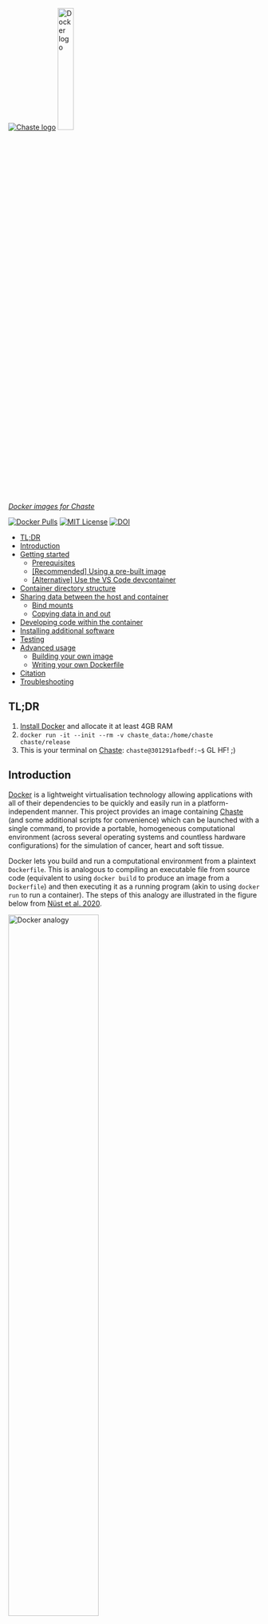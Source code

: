 [![Chaste logo](https://chaste.cs.ox.ac.uk/logos/chaste-266x60.jpg "Chaste")](http://www.cs.ox.ac.uk/chaste/)
<a href="https://docs.docker.com/"><img alt="Docker logo" src="https://www.docker.com/wp-content/uploads/2022/03/horizontal-logo-monochromatic-white.png" width="25%"></a>

[*Docker images for Chaste*](https://github.com/Chaste/chaste-docker)

[![Docker Pulls](https://img.shields.io/docker/pulls/chaste/release)](https://hub.docker.com/r/chaste/release/)
[![MIT License](https://img.shields.io/badge/license-MIT-green)](https://raw.githubusercontent.com/Chaste/chaste-docker/master/LICENSE.txt)
[![DOI](https://joss.theoj.org/papers/10.21105/joss.01848/status.svg)](https://doi.org/10.21105/joss.01848)


- [TL;DR](#tldr)
- [Introduction](#introduction)
- [Getting started](#getting-started)
  - [Prerequisites](#prerequisites)
  - [\[Recommended\] Using a pre-built image](#recommended-using-a-pre-built-image)
  - [\[Alternative\] Use the VS Code devcontainer](#alternative-use-the-vs-code-devcontainer)
- [Container directory structure](#container-directory-structure)
- [Sharing data between the host and container](#sharing-data-between-the-host-and-container)
  - [Bind mounts](#bind-mounts)
  - [Copying data in and out](#copying-data-in-and-out)
- [Developing code within the container](#developing-code-within-the-container)
- [Installing additional software](#installing-additional-software)
- [Testing](#testing)
- [Advanced usage](#advanced-usage)
  - [Building your own image](#building-your-own-image)
  - [Writing your own Dockerfile](#writing-your-own-dockerfile)
- [Citation](#citation)
- [Troubleshooting](#troubleshooting)

## TL;DR

1. [Install Docker](https://docs.docker.com/get-docker/) and allocate it at least 4GB RAM
2. `docker run -it --init --rm -v chaste_data:/home/chaste chaste/release`
3. This is your terminal on [Chaste](https://chaste.github.io/): 
`chaste@301291afbedf:~$` 
GL HF! ;)

## Introduction
[Docker](https://docs.docker.com/) is a lightweight virtualisation technology allowing applications with all of their dependencies to be quickly and easily run in a platform-independent manner. This project provides an image containing [Chaste](http://www.cs.ox.ac.uk/chaste/) (and some additional scripts for convenience) which can be launched with a single command, to provide a portable, homogeneous computational environment (across several operating systems and countless hardware configurations) for the simulation of cancer, heart and soft tissue.

Docker lets you build and run a computational environment from a plaintext `Dockerfile`. This is analogous to compiling an executable file from source code (equivalent to using `docker build` to produce an image from a `Dockerfile`) and then executing it as a running program (akin to using `docker run` to run a container). The steps of this analogy are illustrated in the figure below from [Nüst et al. 2020](https://journals.plos.org/ploscompbiol/article?id=10.1371/journal.pcbi.1008316).

<a href="https://journals.plos.org/ploscompbiol/article?id=10.1371/journal.pcbi.1008316"><img alt="Docker analogy" src="https://raw.githubusercontent.com/nuest/ten-simple-rules-dockerfiles/master/figures/analogy.png" width="60%"></a>

*Docker container analogy*

More generally, Docker also has an image registry which stores prebuilt images: https://hub.docker.com/. Users may upload images from their own computer (with `docker push`) and download those from others (e.g. with `docker pull`) including official dockerised applications (e.g. [Python](https://hub.docker.com/_/python) and [WordPress](https://hub.docker.com/_/wordpress)) as well as base images (e.g. [Ubuntu](https://hub.docker.com/_/ubuntu) and [Alpine](https://hub.docker.com/_/alpine)) to build upon for creating your own images. The wider Docker ecosystem is illustrated below. 

[![Docker schematic](https://docs.docker.com/engine/images/architecture.svg)](https://docs.docker.com/)

*Docker ecosystem schematic*

Some slides from a workshop introducing Docker and how to use this Chaste image can be found [here](https://docs.google.com/presentation/d/1UqpN_9Jwfl-c1I9UpDGaIgm2GVSWffwk9rGkFhaq5_U/edit?usp=sharing).

Getting started
---------------

### Prerequisites
Install [Docker](https://www.docker.com/products/docker-desktop/) and configure it to have at least 4GB of RAM and as many cores as you have (more than four cores will need more RAM). 

| OS      | Instructions                                                     |
| ------- | ----------------------------------------------------------------- |
| Linux   | Install [Docker for Linux](https://docs.docker.com/desktop/install/linux-install/). All available RAM and processing cores are shared by default. |
| macOS   | 1. Install [Docker for mac](https://docs.docker.com/desktop/install/mac-install/). <br>2. [Configure the preferences](https://docs.docker.com/desktop/settings/mac/) to increase the available RAM and share any desired areas of the hard disk. |
| Windows | 0. Install WSL2 (if not already installed) then install the latest Ubuntu "App" from the Microsoft store. <br>1. Install [Docker for Windows](https://docs.docker.com/desktop/install/windows-install/) and enable extension integration in Docker Settings (in particular for the Ubuntu App). We recommend [PowerShell](https://learn.microsoft.com/en-us/powershell/scripting/install/installing-powershell-on-windows?view=powershell-7.3) as a more powerful alternative to the Command Prompt. <br>2. [Configure the preferences](https://docs.docker.com/desktop/settings/windows/) to increase RAM and select which local drives should be available to containers (e.g. the `C:` drive). <br>3. Open the Ubuntu App and clone the Chaste repository within this environment. VSCode should be opened from here by typing `code .` in the Ubuntu shell. Keeping the files within the Ubuntu filesystem in this way will greatly improve File I/O performance. <br>4. [Optional] [Install git on the host](https://www.atlassian.com/git/tutorials/install-git#windows) for tracking changes in your projects and to enable you to build the Docker image directly from GitHub if required. Installing [`posh-git`](https://git-scm.com/book/uz/v2/Appendix-A%3A-Git-in-Other-Environments-Git-in-Powershell) enables tab completion for git commands. |

> :warning:  Allocate at least 4GB of RAM to Docker or compilation will fail with strange errors!

### [Recommended] Using a pre-built image
1. If you want to get up and running with the latest release fully compiled and ready to go, after installing and configuring Docker simply run:
    ```
    docker run --init -it --rm -v chaste_data:/home/chaste chaste/release
    ```
    If needed, you can also specify an [available tag](https://hub.docker.com/repository/docker/chaste/release/tags) in the image name in the form `chaste/release:<tag>` to pull a particular release (e.g. `chaste/release:2021.1`) rather than defaulting to the latest version. 
2. Alternatively, if you want to use the latest development code from the `develop` branch, use this command to pull and run the latest `chaste/develop` image instead:
    ```
    docker run --init -it --rm -v chaste_data:/home/chaste chaste/develop
    ```

Once the container has successfully launched, you should see a command prompt similar to this:

```
chaste@301291afbedf:~$
```

This is a bash prompt within an isolated Docker container (based on [ubuntu](https://hub.docker.com/_/ubuntu)) with all the dependencies and pre-compiled code you need to start building your own Chaste projects. In here you can build and test your projects without interfering with the rest of your system. 

> :information_source:  To see system resource usage for your running containers, open another terminal and run `docker stats`. 

If you don't already have a project, just use the provided script `new_project.sh` to create a project template in `~/projects` as a starting point. Many tutorials for projects can be found here: https://chaste.cs.ox.ac.uk/trac/wiki/UserTutorials.

Once you have a project ready to build, use the script `build_project.sh <TestMyProject> c` (replacing `<TestMyProject>` with the name of your project) and you will find the output in `~/testoutput` (the `c` argument is only necessary when new files are created). 

> :information_source:  To easily share data between the Docker container and the host e.g. the `testoutput` directory, a bind-mount argument can be added to the command: `-v /host/path/to/testoutput:/home/chaste/testoutput`. See the instructions on [bind mounts](#bind-mounts) for further details.

When you are finished with the container, simply type `exit` or press `Ctrl+D` to close it (if necessary, pressing `Ctrl+C` first to stop any running processes). Any changes made in `/home/chaste` will persist when you relaunch a container, however if the container is deleted, everything else (e.g. installed packages, changes to system files) will be reset to how it was when the image was first used. 

### [Alternative] Use the VS Code devcontainer
If you use [VS Code](https://code.visualstudio.com/) and have installed Docker, you can simply clone the [Chaste code repository](https://github.com/Chaste/Chaste) and open it in VS Code (installing the [Remote Development extension pack](https://marketplace.visualstudio.com/items?itemName=ms-vscode-remote.vscode-remote-extensionpack) if prompted to do so). Finally, when prompted by the extension, click `Reopen in Container`. This will seamlessly pull, run and mount the latest `chaste/develop` image for you. 

> :information_source:  Note, this will mount the locally cloned copy of the Chaste code into the container, overlaying the copy already included in the image. While the pre-compiled binaries are built against the image's internal copy of the code, they will be relatively up-to-date, so will not take long to recompile against changes you make to the locally cloned code, bringing them back into synchrony. 

Further details of the `devcontainer` can be found [here](https://github.com/Chaste/Chaste/tree/develop/.devcontainer). 

For more advanced use cases, see [Building your own image](#building-your-own-image) below. 

Container directory structure
-----------------------------

Once launched, the container will start in the `chaste` user's home directory at `/home/chaste` with the following structure:

```bash
.
|-- build
|-- projects -> /home/chaste/src/projects
|-- scripts
|-- src
`-- testoutput
```

These folders contain the following types of data:

- `build`: precompiled Chaste binaries and libraries
- `projects`: a symlink to `/home/chaste/src/projects` for user projects
- `scripts`: convenience scripts for creating, building and testing projects
- `src`: the Chaste source code
- `testoutput`: the output folder for the project testing framework (set with `$CHASTE_TEST_OUTPUT`)

Corresponding environment variables are also set as follows:
- `CHASTE_DIR="/home/chaste"`
- `CHASTE_BUILD_DIR="${CHASTE_DIR}/build"`
- `CHASTE_PROJECTS_DIR="${CHASTE_DIR}/src/projects"`
- `CHASTE_SOURCE_DIR="${CHASTE_DIR}/src"`
- `CHASTE_TEST_OUTPUT="${CHASTE_DIR}/testoutput"`

> :information_source:  If [building your own image](#building-your-own-image), the `CHASTE_DIR` path can be changed at buildtime with a build argument e.g. `--build-arg CHASTE_DIR=/path/to/alternative` which will then set the other directories relative to that path. 

Any changes made in the home folder (`/home/chaste`) will persist between restarting containers as it is designated as a `VOLUME`. Additionally, specific folders may be mounted over any of these subfolders, for example, to gain access to the test outputs for visualising in [ParaView](https://www.paraview.org/) or for mounting a different version of the Chaste source code. In general, data should be left in a (named) volume, as file I/O performance will be best that way. However, bind mounting host directories can be convenient e.g. for access to output files and so is explained next.

> :warning:  Docker containers are ephemeral by design and no changes will be saved after exiting (except to files in volumes or folders bind-mounted from the host). The contents of the container's home directory (including the Chaste source code and binaries) are stored in a Docker [`VOLUME`](https://docs.docker.com/storage/volumes/) and so will persist between container instances. However if you reset Docker, all volumes and their contained data will be lost, so be sure to regularly push your projects to a remote git repository!

Sharing data between the host and container
-------------------------------------------

This image is set up to store the Chaste source code, compiled libraries and scripts in a [Docker volume](https://docs.docker.com/storage/volumes/) as this is the [recommended mechanism](https://docs.docker.com/storage/) for data persistence and yields the best File I/O performance across multiple platforms.

One drawback of this type of mount is that the contents are more difficult to access from the host. However, to gain direct access to e.g. the `testoutput` of the container from the host, or share datasets on the host with the container, a bind mount can be used (even overlaying a directory within the volume if needed).

[![Docker mount options](https://docs.docker.com/storage/images/types-of-mounts-volume.png)](https://docs.docker.com/storage/)

*Docker mount options schematic from the [Docker documentation](https://docs.docker.com/storage/)*

### Bind mounts

Any host directory (specified with an absolute path e.g. `/path/to/testoutput`) may be mounted in the container e.g. the `testoutput` directory. Alternatively, navigate to the folder on the host which contains these directories e.g. `C:\Users\$USERNAME\chaste` (Windows) or `~/chaste` (Linux/macOS) and use `$(pwd)/testoutput` instead as shown below. In the following examples, the image name (final argument) is assumed to be `chaste/release` rather than e.g. `chaste/develop` or `chaste/release:2021.1` for simplicity. 
```
docker run -it --init --rm -v chaste_data:/home/chaste -v "${PWD}"/testoutput:/home/chaste/testoutput chaste/release
```

### Copying data in and out

On macOS and Windows (but *not* Linux), reading and writing files in bind mounts from the host have a greater overhead than for files in Docker volumes. This may slow down simulations where there is a lot of File I/O in those folders (e.g. `testoutput`), so bind mounts should be used sparingly in such scenarios. A faster alternative would be to leave the files in a volume and use [`docker cp`](https://docs.docker.com/engine/reference/commandline/cp/) to copy them out at the end of the simulation (or copy modified files back in). 

For example, use the following commands to copy the whole `src` folder, where the container has been labelled `chaste` e.g. with a command beginning: `docker run --name chaste ...`:
```bash
docker cp chaste:/home/chaste/src .  # copy out
# Make changes to the source files here
docker cp src/. chaste:/home/chaste/src  # copy in
```

Developing code within the container
------------------------------------

We recommend using [VS Code](https://code.visualstudio.com/download) with the "[Remote Development](https://code.visualstudio.com/docs/remote/remote-overview)" extension which allows the files within a container to be directly accessed, edited and searched as if they were on the host system while preserving the performance benefits of keeping the files within the volume. 

> :information_source:  These steps relate to the currently [recommended pre-built image method](#recommended-using-a-pre-built-image). If you are using the new [`devcontainer`](#alternative-use-the-vs-code-devcontainer) instructions, these steps are done automatically.

1. Start the container from a terminal with the command given
2. In VS Code select "`Remote-Containers: Attach to Running Container...`"
3. Choose the chaste-docker container (which will have a random name unless you launch it by adding `--name <name>` to the run command)
4. Open the folder `/home/chaste` with VS Code's built-in file browser and you will be able to access the files and directories described above. 

<details><summary>Alternative approaches [click to expand]</summary><p> 

1. While it is better to leave the code within the volume for better performance you may wish to use another [bind mount](https://docs.docker.com/storage/bind-mounts/) to overlay the volume's `~/src` folder with a host directory containing the Chaste source code e.g. `-v /path/to/chaste_code:/home/chaste/src`. Chaste may then need to be recompiled within the container with `build_chaste.sh <branch/tag>` or if you already have the code in the mounted host folder, cloning can be skipped before recompiling with `build_chaste.sh .`. This will make the same source files directly accessible on both the host and within the Docker container, avoiding the need to copy files back and forth or use VS Code. This may result in slower I/O than when stored in a Docker volume, however this problem may be ameliorated on [macOS](https://docs.docker.com/storage/bind-mounts/#configure-mount-consistency-for-macos) with the [`delegated` option](https://docs.docker.com/docker-for-mac/osxfs-caching/#examples) e.g. `--mount type=bind,source="$(pwd)"/chaste_code,destination=/home/chaste/src,consistency=delegated`.

2. Alternatively, use the utility `docker-sync`: http://docker-sync.io/. This works on OSX, Windows, Linux (where it maps on to a native mount) and FreeBSD.
</p></details>

> :information_source:  For small edits to the code from the terminal, `nano` is installed in the image for convenience, along with `git` for pushing the changes.

Installing additional software
------------------------------

If you want to use a package which is not installed within the image, you can install it with the command:

```
sudo apt-get update && sudo apt-get install <PackageName>
```
Replacing `<PackageName>` as appropriate. Enter the password: `chaste` when prompted to do so.

Note that packages installed this way will not persist after the container is deleted (because the relevant files are not stored in `/home/chaste`). This can be avoided by omitting the `--rm` flag from the `docker run` command and using `docker start <container_name>` to relaunch a previously used container. If there is a package you think would be a particularly useful permanent addition to the Docker image, then email your suggestion to me or submit a pull request.

Testing
-------

To check Chaste compiled correctly you may wish to [run the continuous test pack](https://chaste.cs.ox.ac.uk/trac/wiki/ChasteGuides/CmakeFirstRun#Testingstep) from the `CHASTE_BUILD_DIR` directory:
```
ctest -j$(nproc) -L Continuous
```
The script `test.sh` (in `/home/chaste/scripts`) is provided in the users's path for convenience.

The following test can be run separately to quickly check the build environment and installed dependencies available to chaste:
```
ctest --verbose -R TestChasteBuildInfo$
```
For more information on testing see: https://chaste.cs.ox.ac.uk/trac/wiki/ChasteGuides/CmakeBuildGuide. 

## Advanced usage
### Building your own image
If you're a more advanced developer and want to build your own image with a particular code branch, make sure you have Docker up and running then read on! In these examples, we tag the image `chaste:custom` for illustration but you are encouraged to give it a more descriptive name.

1. Build the Chaste image:
    1. From the latest commit on Chaste's GitHub `develop` branch:
        ```
        docker build -t chaste:custom --build-arg GIT_TAG=develop https://github.com/chaste/chaste-docker.git
        ```
    2. Alternatively a specific branch or tag may be specified through the argument `--build-arg GIT_TAG=<branch|tag>` (with the same tag appended onto the docker image name for clarity) e.g.:
        ```
        docker build -t chaste:custom --build-arg GIT_TAG=2021.1 https://github.com/chaste/chaste-docker.git
        ```
    3. Finally, if you want a bare container ready for you to clone and compile your own Chaste code, pull a `base` image with `docker pull chaste/base` (specifying an [available Ubuntu distribution](https://hub.docker.com/repository/docker/chaste/base/tags) if desired e.g. `chaste/base:focal`) Alternatively, build a fresh image by running the following command (omitting the `--build-arg GIT_TAG=<branch|tag>` argument above, or explicitly passing `--build-arg GIT_TAG=-`, which will skip compiling Chaste within the image):
        ```
        docker build -t chaste:custom https://github.com/chaste/chaste-docker.git
        ```
        (When the container is running you may then edit `build_chaste.sh` in the `scripts` directory to configure the process with your own options before executing it.)

2. Launch the container:
    ```
    docker run --init -it --rm -v chaste_data:/home/chaste chaste:custom
    ```
    The first time will take a little longer than usual as the volume has to be populated with data. For information on accessing the contents of this volume, see the section on [sharing data](#sharing-data-between-the-host-and-container).

### Writing your own Dockerfile

<img alt="Ten Simple Rules for Writing Dockerfiles for Reproducible Research - Summary" src="https://raw.githubusercontent.com/nuest/ten-simple-rules-dockerfiles/master/figures/summary.png" width="25%" align="right">

For more advanced use cases, you can also include your own software, scripts and configuration by writing your own `Dockerfile`. To inherit the base configuration with the necessary dependencies and configuration for Chaste already set up, begin your `Dockerfile` with:
```
FROM chaste/base
```
or e.g. `chaste/base:focal` to specify a particular base image other than the `latest`. 

A full guide to writing a `Dockerfile` is beyond the scope of this project, however for more information, see the Docker [documentation](https://docs.docker.com/develop/develop-images/dockerfile_best-practices/) and [reference](https://docs.docker.com/engine/reference/builder/). There is also a handy list of Ten Simple Rules to help you get started! 

> :information_source:  Pro tip! To write your own `Dockerfile`s, see [Nüst et al. 2020](https://journals.plos.org/ploscompbiol/article?id=10.1371/journal.pcbi.1008316) for best practices. 

Citation
--------

If you found this work helpful, please cite the following publication.

Cooper et al., (2020). Chaste: Cancer, Heart and Soft Tissue Environment. Journal of Open Source Software, 5(47), 1848. https://doi.org/10.21105/joss.01848

[![DOI](https://joss.theoj.org/papers/10.21105/joss.01848/status.svg)](https://doi.org/10.21105/joss.01848)

```
@article{Chaste_2020,
    title = {Chaste: Cancer, Heart and Soft Tissue Environment},
    journal = {Journal of Open Source Software}
    publisher = {The Open Journal},
    year = {2020},
    month = {3},
    volume = {5},
    number = {47},
    pages = {1848},
    author = {Fergus R. Cooper and Ruth E. Baker and Miguel O. Bernabeu and Rafel Bordas and Louise Bowler and Alfonso Bueno-Orovio and Helen M. Byrne and Valentina Carapella and Louie Cardone-Noott and Jonathan Cooper and Sara Dutta and Benjamin D. Evans and Alexander G. Fletcher and James A. Grogan and Wenxian Guo and Daniel G. Harvey and Maurice Hendrix and David Kay and Jochen Kursawe and Philip K. Maini and Beth McMillan and Gary R. Mirams and James M. Osborne and Pras Pathmanathan and Joe M. Pitt-Francis and Martin Robinson and Blanca Rodriguez and Raymond J. Spiteri and David J. Gavaghan},
    doi = {10.21105/joss.01848},
    url = {https://doi.org/10.21105/joss.01848},
}
```

Additionally, if you found the "Ten Simple Rules ..." paper helpful for general advice or writing your own `Dockerfile`, please consider citing that too. 

Nüst D, Sochat V, Marwick B, Eglen SJ, Head T, Hirst T, and Evans, BD. (2020) Ten simple rules for writing Dockerfiles for reproducible data science. PLoS Comput Biol 16(11): e1008316. https://doi.org/10.1371/journal.pcbi.1008316

[![DOI](https://img.shields.io/badge/DOI-10.1371%2Fjournal.pcbi.1008316-yellow)](https://doi.org/10.1371/journal.pcbi.1008316)

```
@article{TSR_Dockerfiles_2020,
    title = {Ten Simple Rules for Writing Dockerfiles for Reproducible Data Science},
    journal = {PLOS Computational Biology},
    publisher = {Public Library of Science},
    year = {2020},
    month = {11},
    volume = {16},
    number = {11},
    pages = {1--24},
    author = {Daniel N{\"u}st and Vanessa Sochat and Ben Marwick and Stephen J. Eglen and Tim Head and Tony Hirst and Benjamin D. Evans},
    doi = {10.1371/journal.pcbi.1008316},
    url = {https://doi.org/10.1371/journal.pcbi.1008316},
}
```

Troubleshooting
---------------

* Firstly, make sure you have given Docker at least 4GB RAM, especially if you are compiling Chaste from source.

* If you get a message beginning: `Unexpected end of /proc/mounts line ...`, this can be safely ignored!

* If you ran a container before and explicitly gave it a name (e.g. using `--name chaste` as an argument to `docker run`) but it now refuses to launch with an error message like below, it's because you need to remove the existing (stopped) container before one can be recreated with the same name.

    ```
    docker: Error response from daemon: Conflict. The container name "/chaste" is already in use by container "1711bce2674e399b6084c6d452857377f6ed4dd8ee3aa19460de00fac7b86bc7". You have to remove (or rename) that container to be able to reuse that name.
    ```

    To remove the container, simply run the following command then rerun the `docker run ...` command to launch the container (N.B. This will *not* delete the data stored in the `chaste_data` volume but other changes made within the container will be lost e.g. installed software):

    ```
    docker rm chaste
    ```

    N.B. You can find out the names of existing containers (and their status) with the command: `docker ps -a`.

* If building the image from scratch, occasionally problems can occur if a dependency fails to download and install correctly. If such an issue occurs, try resetting your Docker environment (i.e. remove all containers, images and their intermediate layers) with the following command:
    ```
    docker system prune -a
    ```

    This will give you a clean slate from which to restart the building process described above.

* If you have deleted or otherwise corrupted the persistent data in the `chaste_data` volume, the command can be used with the `--volumes` flag. :warning:  Warning! :warning:  this will completely reset any changes to data in the image home directory along with any other Docker images on your system (except where other host folders have been bind-mounted). Commit and push any changes made to the Chaste source code or projects and save any important test outputs before running the command with this flag. If you are unsure, do not use this flag - instead list the volumes on your system with `docker volume ls` and then use the following command to delete a specific volume once you are happy that no important data remains within it:
    ```
    docker volume rm <volume_name>
    ```

    For more information on cleaning up Docker, see [this tutorial](https://www.digitalocean.com/community/tutorials/how-to-remove-docker-images-containers-and-volumes).

* For more general troubleshooting, opening a terminal and running `docker events` then launching the container in another terminal will provide logging information of the events happening behind the scenes.
